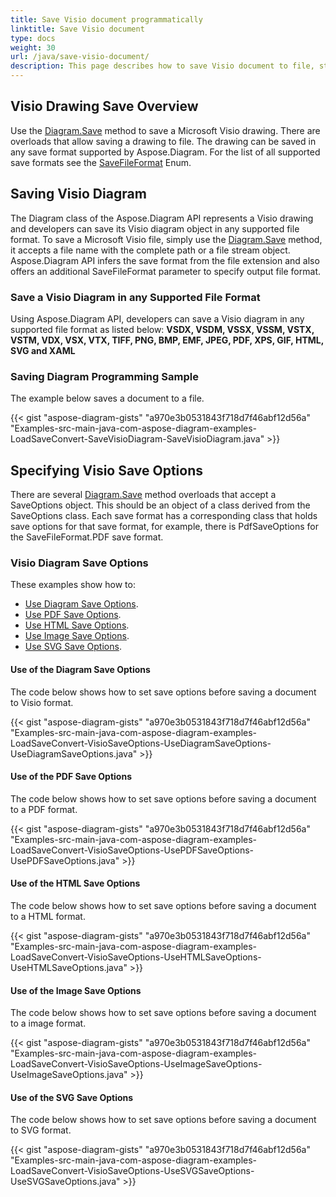 ```yaml
---
title: Save Visio document programmatically
linktitle: Save Visio document
type: docs
weight: 30
url: /java/save-visio-document/
description: This page describes how to save Visio document to file, stream with Aspose.Diagram library.
---
```


## **Visio Drawing Save Overview**
Use the [Diagram.Save](https://reference.aspose.com/diagram/java/com.aspose.diagram/diagram#save\(java.lang.String,%20int\)) method to save a Microsoft Visio drawing. There are overloads that allow saving a drawing to file. The drawing can be saved in any save format supported by Aspose.Diagram. For the list of all supported save formats see the [SaveFileFormat](https://reference.aspose.com/diagram/java/com.aspose.diagram/SaveFileFormat) Enum.
## **Saving Visio Diagram**
The Diagram class of the Aspose.Diagram API represents a Visio drawing and developers can save its Visio diagram object in any supported file format. To save a Microsoft Visio file, simply use the [Diagram.Save](https://reference.aspose.com/diagram/java/com.aspose.diagram/diagram#save\(java.lang.String,%20int\)) method, it accepts a file name with the complete path or a file stream object. Aspose.Diagram API infers the save format from the file extension and also offers an additional SaveFileFormat parameter to specify output file format.
### **Save a Visio Diagram in any Supported File Format**
Using Aspose.Diagram API, developers can save a Visio diagram in any supported file format as listed below:
**VSDX, VSDM, VSSX, VSSM, VSTX, VSTM, VDX, VSX, VTX, TIFF, PNG, BMP, EMF, JPEG, PDF, XPS, GIF, HTML, SVG and XAML**
### **Saving Diagram Programming Sample**
The example below saves a document to a file.

{{< gist "aspose-diagram-gists" "a970e3b0531843f718d7f46abf12d56a" "Examples-src-main-java-com-aspose-diagram-examples-LoadSaveConvert-SaveVisioDiagram-SaveVisioDiagram.java" >}}
## **Specifying Visio Save Options**
There are several [Diagram.Save](https://reference.aspose.com/diagram/java/com.aspose.diagram/diagram#save\(java.lang.String,%20int\)) method overloads that accept a SaveOptions object. This should be an object of a class derived from the SaveOptions class. Each save format has a corresponding class that holds save options for that save format, for example, there is PdfSaveOptions for the SaveFileFormat.PDF save format.
### **Visio Diagram Save Options**
These examples show how to:

- [Use Diagram Save Options](/diagram/java/save-a-visio-drawing-to-pdf-2c-html-and-other-formats/).
- [Use PDF Save Options](/diagram/java/save-a-visio-drawing-to-pdf-2c-html-and-other-formats/).
- [Use HTML Save Options](/diagram/java/save-a-visio-drawing-to-pdf-2c-html-and-other-formats/).
- [Use Image Save Options](/diagram/java/save-a-visio-drawing-to-pdf-2c-html-and-other-formats/).
- [Use SVG Save Options](/diagram/java/save-a-visio-drawing-to-pdf-2c-html-and-other-formats/).
#### **Use of the Diagram Save Options**
The code below shows how to set save options before saving a document to Visio format.

{{< gist "aspose-diagram-gists" "a970e3b0531843f718d7f46abf12d56a" "Examples-src-main-java-com-aspose-diagram-examples-LoadSaveConvert-VisioSaveOptions-UseDiagramSaveOptions-UseDiagramSaveOptions.java" >}}



#### **Use of the PDF Save Options**
The code below shows how to set save options before saving a document to a PDF format.

{{< gist "aspose-diagram-gists" "a970e3b0531843f718d7f46abf12d56a" "Examples-src-main-java-com-aspose-diagram-examples-LoadSaveConvert-VisioSaveOptions-UsePDFSaveOptions-UsePDFSaveOptions.java" >}}



#### **Use of the HTML Save Options**
The code below shows how to set save options before saving a document to a HTML format.

{{< gist "aspose-diagram-gists" "a970e3b0531843f718d7f46abf12d56a" "Examples-src-main-java-com-aspose-diagram-examples-LoadSaveConvert-VisioSaveOptions-UseHTMLSaveOptions-UseHTMLSaveOptions.java" >}}



#### **Use of the Image Save Options**
The code below shows how to set save options before saving a document to a image format.

{{< gist "aspose-diagram-gists" "a970e3b0531843f718d7f46abf12d56a" "Examples-src-main-java-com-aspose-diagram-examples-LoadSaveConvert-VisioSaveOptions-UseImageSaveOptions-UseImageSaveOptions.java" >}}
#### **Use of the SVG Save Options**
The code below shows how to set save options before saving a document to SVG format.

{{< gist "aspose-diagram-gists" "a970e3b0531843f718d7f46abf12d56a" "Examples-src-main-java-com-aspose-diagram-examples-LoadSaveConvert-VisioSaveOptions-UseSVGSaveOptions-UseSVGSaveOptions.java" >}}
